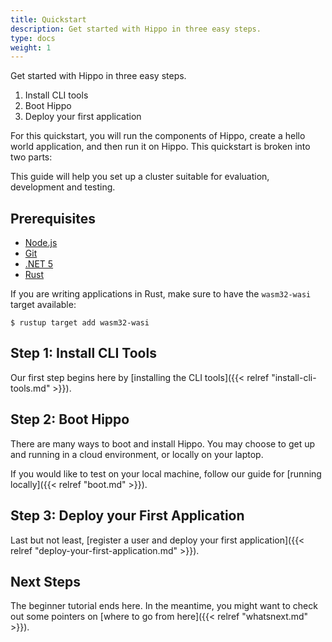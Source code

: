 ```yaml
---
title: Quickstart
description: Get started with Hippo in three easy steps.
type: docs
weight: 1
---
```


Get started with Hippo in three easy steps.

1. Install CLI tools
1. Boot Hippo
1. Deploy your first application

For this quickstart, you will run the components of Hippo, create a hello world
application, and then run it on Hippo.  This quickstart is broken into two
parts:

This guide will help you set up a cluster suitable for evaluation, development
and testing.

## Prerequisites

- [Node.js](https://nodejs.org/)
- [Git](https://git-scm.com/)
- [.NET 5](https://dot.net/)
- [Rust](https://www.rust-lang.org/)

If you are writing applications in Rust, make sure to have the `wasm32-wasi`
target available:

```console
$ rustup target add wasm32-wasi
```

## Step 1: Install CLI Tools

Our first step begins here by [installing the CLI tools]({{< relref
"install-cli-tools.md" >}}).

## Step 2: Boot Hippo

There are many ways to boot and install Hippo. You may choose to get up and
running in a cloud environment, or locally on your laptop.

If you would like to test on your local machine, follow our guide for [running
locally]({{< relref "boot.md" >}}).

## Step 3: Deploy your First Application

Last but not least, [register a user and deploy your first
application]({{< relref "deploy-your-first-application.md" >}}).

## Next Steps

The beginner tutorial ends here. In the meantime, you might want to check out
some pointers on [where to go from here]({{< relref "whatsnext.md" >}}).
